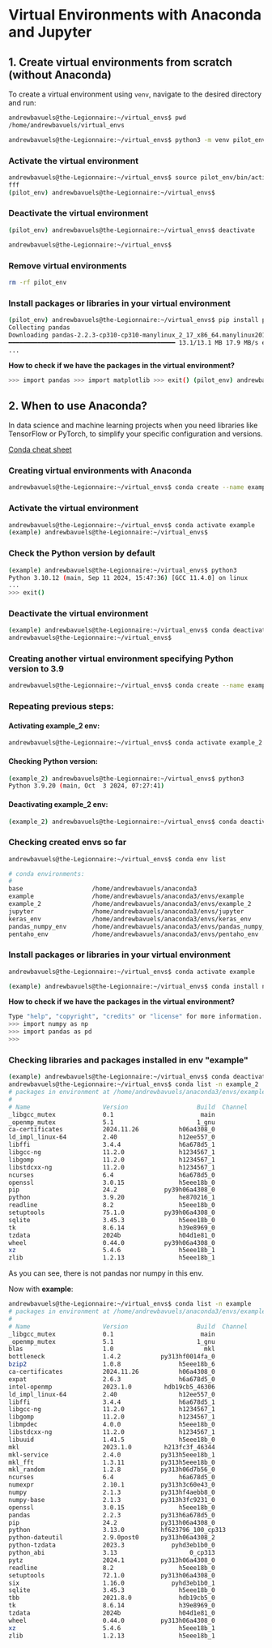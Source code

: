 # Virtual Environments with Anaconda and Jupyter

## 1. Create virtual environments from scratch (without Anaconda)

To create a virtual environment using `venv`, navigate to the desired directory and run:

 ```sh
andrewbavuels@the-Legionnaire:~/virtual_envs$ pwd
/home/andrewbavuels/virtual_envs

andrewbavuels@the-Legionnaire:~/virtual_envs$ python3 -m venv pilot_env
 ```

### Activate the virtual environment

```sh
andrewbavuels@the-Legionnaire:~/virtual_envs$ source pilot_env/bin/activate
fff
(pilot_env) andrewbavuels@the-Legionnaire:~/virtual_envs$
```

### Deactivate the virtual environment

```sh
(pilot_env) andrewbavuels@the-Legionnaire:~/virtual_envs$ deactivate

andrewbavuels@the-Legionnaire:~/virtual_envs$
```

### Remove virtual environments

```sh
rm -rf pilot_env
```
### Install packages or libraries in your virtual environment

```sh
(pilot_env) andrewbavuels@the-Legionnaire:~/virtual_envs$ pip install pandas matplotlib
Collecting pandas
Downloading pandas-2.2.3-cp310-cp310-manylinux_2_17_x86_64.manylinux2014_x86_64.whl (13.1 MB)
━━━━━━━━━━━━━━━━━━━━━━━━━━━━━━━━━━━━━━━━━━━━━━ 13.1/13.1 MB 17.9 MB/s eta 0:00:00
...
```
**How to check if we have the packages in the virtual environment?**

```sh (pilot_env) andrewbavuels@the-Legionnaire:~/virtual_envs$ python3 Python 3.10.12 (main, Sep 11 2024, 15:47:36) [GCC 11.4.0] on linux Type "help", "copyright", "credits" or "license" for more information.
>>> import pandas >>> import matplotlib >>> exit() (pilot_env) andrewbavuels@the-Legionnaire:~/virtual_envs$ deactivate andrewbavuels@the-Legionnaire:~/virtual_envs$ import pandas -bash: import: command not found 
``` 

## 2. When to use Anaconda?

In data science and machine learning projects when you need libraries like TensorFlow or PyTorch, to simplify your specific configuration and versions.

[Conda cheat sheet](https://docs.conda.io/projects/conda/en/4.6.0/_downloads/52a95608c49671267e40c689e0bc00ca/conda-cheatsheet.pdf)

### Creating virtual environments with Anaconda

```sh
andrewbavuels@the-Legionnaire:~/virtual_envs$ conda create --name example
```
### Activate the virtual environment

```sh
andrewbavuels@the-Legionnaire:~/virtual_envs$ conda activate example
(example) andrewbavuels@the-Legionnaire:~/virtual_envs$
```

### Check the Python version by default

```sh
(example) andrewbavuels@the-Legionnaire:~/virtual_envs$ python3
Python 3.10.12 (main, Sep 11 2024, 15:47:36) [GCC 11.4.0] on linux
...
>>> exit()
```
### Deactivate the virtual environment

```sh
(example) andrewbavuels@the-Legionnaire:~/virtual_envs$ conda deactivate
andrewbavuels@the-Legionnaire:~/virtual_envs$
```

### Creating another virtual environment specifying Python version to 3.9

```sh
andrewbavuels@the-Legionnaire:~/virtual_envs$ conda create --name example_2 python=3.9
```
### Repeating previous steps:  

#### Activating example_2 env:

```sh
andrewbavuels@the-Legionnaire:~/virtual_envs$ conda activate example_2
```
#### Checking Python version:

```sh
(example_2) andrewbavuels@the-Legionnaire:~/virtual_envs$ python3
Python 3.9.20 (main, Oct  3 2024, 07:27:41)
```

#### Deactivating example_2 env:

```sh
(example_2) andrewbavuels@the-Legionnaire:~/virtual_envs$ conda deactivate
```

### Checking created envs so far

```sh
andrewbavuels@the-Legionnaire:~/virtual_envs$ conda env list

# conda environments:
#
base                   /home/andrewbavuels/anaconda3
example                /home/andrewbavuels/anaconda3/envs/example
example_2              /home/andrewbavuels/anaconda3/envs/example_2
jupyter                /home/andrewbavuels/anaconda3/envs/jupyter
keras_env              /home/andrewbavuels/anaconda3/envs/keras_env
pandas_numpy_env       /home/andrewbavuels/anaconda3/envs/pandas_numpy_env
pentaho_env            /home/andrewbavuels/anaconda3/envs/pentaho_env
```
### Install packages or libraries in your virtual environment

```sh
andrewbavuels@the-Legionnaire:~/virtual_envs$ conda activate example

(example) andrewbavuels@the-Legionnaire:~/virtual_envs$ conda install numpy pandas
```
**How to check if we have the packages in the virtual environment?**

```sh
Type "help", "copyright", "credits" or "license" for more information.
>>> import numpy as np
>>> import pandas as pd
>>>
```

### Checking libraries and packages installed in env "example"

```sh
(example) andrewbavuels@the-Legionnaire:~/virtual_envs$ conda deactivate
andrewbavuels@the-Legionnaire:~/virtual_envs$ conda list -n example_2
# packages in environment at /home/andrewbavuels/anaconda3/envs/example_2:
#
# Name                    Version                   Build  Channel
_libgcc_mutex             0.1                        main
_openmp_mutex             5.1                       1_gnu
ca-certificates           2024.11.26           h06a4308_0
ld_impl_linux-64          2.40                 h12ee557_0
libffi                    3.4.4                h6a678d5_1
libgcc-ng                 11.2.0               h1234567_1
libgomp                   11.2.0               h1234567_1
libstdcxx-ng              11.2.0               h1234567_1
ncurses                   6.4                  h6a678d5_0
openssl                   3.0.15               h5eee18b_0
pip                       24.2             py39h06a4308_0
python                    3.9.20               he870216_1
readline                  8.2                  h5eee18b_0
setuptools                75.1.0           py39h06a4308_0
sqlite                    3.45.3               h5eee18b_0
tk                        8.6.14               h39e8969_0
tzdata                    2024b                h04d1e81_0
wheel                     0.44.0           py39h06a4308_0
xz                        5.4.6                h5eee18b_1
zlib                      1.2.13               h5eee18b_1
```
As you can see, there is not pandas nor numpy in this env.

Now with **example**:

```sh
andrewbavuels@the-Legionnaire:~/virtual_envs$ conda list -n example
# packages in environment at /home/andrewbavuels/anaconda3/envs/example:
#
# Name                    Version                   Build  Channel
_libgcc_mutex             0.1                        main
_openmp_mutex             5.1                       1_gnu
blas                      1.0                         mkl
bottleneck                1.4.2           py313hf0014fa_0
bzip2                     1.0.8                h5eee18b_6
ca-certificates           2024.11.26           h06a4308_0
expat                     2.6.3                h6a678d5_0
intel-openmp              2023.1.0         hdb19cb5_46306
ld_impl_linux-64          2.40                 h12ee557_0
libffi                    3.4.4                h6a678d5_1
libgcc-ng                 11.2.0               h1234567_1
libgomp                   11.2.0               h1234567_1
libmpdec                  4.0.0                h5eee18b_0
libstdcxx-ng              11.2.0               h1234567_1
libuuid                   1.41.5               h5eee18b_0
mkl                       2023.1.0         h213fc3f_46344
mkl-service               2.4.0           py313h5eee18b_1
mkl_fft                   1.3.11          py313h5eee18b_0
mkl_random                1.2.8           py313h06d7b56_0
ncurses                   6.4                  h6a678d5_0
numexpr                   2.10.1          py313h3c60e43_0
numpy                     2.1.3           py313hf4aebb8_0
numpy-base                2.1.3           py313h3fc9231_0
openssl                   3.0.15               h5eee18b_0
pandas                    2.2.3           py313h6a678d5_0
pip                       24.2            py313h06a4308_0
python                    3.13.0          hf623796_100_cp313
python-dateutil           2.9.0post0      py313h06a4308_2
python-tzdata             2023.3             pyhd3eb1b0_0
python_abi                3.13                    0_cp313
pytz                      2024.1          py313h06a4308_0
readline                  8.2                  h5eee18b_0
setuptools                72.1.0          py313h06a4308_0
six                       1.16.0             pyhd3eb1b0_1
sqlite                    3.45.3               h5eee18b_0
tbb                       2021.8.0             hdb19cb5_0
tk                        8.6.14               h39e8969_0
tzdata                    2024b                h04d1e81_0
wheel                     0.44.0          py313h06a4308_0
xz                        5.4.6                h5eee18b_1
zlib                      1.2.13               h5eee18b_1
```
